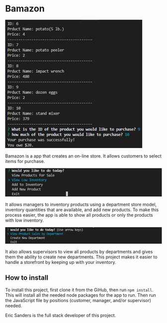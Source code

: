 # Bamazon

![Customer](/mdImages/Screenshot5.png)

Bamazon is a app that creates an on-line store.  It allows customers to select items for purchase. 

![Manager](/mdImages/Screenshot6.png) 

It allows managers to inventory products using a department store model, inventory quantities that are available, and add new products.  To make this process easier, the app is able to show all products or only the products with low inventory.  

![Supervisor](/mdImages/Screenshot7.png)

It also allows supervisors to view all products by departments and gives them the ability to create new departments.  This project makes it easier to handle a storefront by keeping up with your inventory.  

## How to install
To install this project, first clone it from the GiHub, then run `npm install`.  This will install all the needed node packages for the app to run.  Then run the JavaScript file by positions (customer, manager, and/or supervisor) needed.  

Eric Sanders is the full stack developer of this project.

